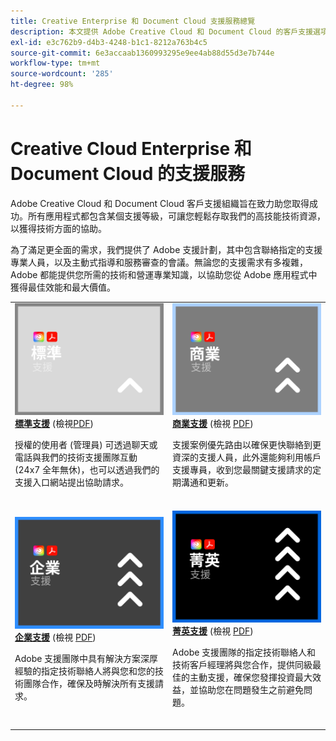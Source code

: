 ```yaml
---
title: Creative Enterprise 和 Document Cloud 支援服務總覽
description: 本文提供 Adobe Creative Cloud 和 Document Cloud 的客戶支援選項摘要。這些選項包括標準、商務、企業和菁英。
exl-id: e3c762b9-d4b3-4248-b1c1-8212a763b4c5
source-git-commit: 6e3accaab1360993295e9ee4ab88d55d3e7b744e
workflow-type: tm+mt
source-wordcount: '285'
ht-degree: 98%

---
```


# Creative Cloud Enterprise 和 Document Cloud 的支援服務

Adobe Creative Cloud 和 Document Cloud 客戶支援組織旨在致力助您取得成功。所有應用程式都包含某個支援等級，可讓您輕鬆存取我們的高技能技術資源，以獲得技術方面的協助。

為了滿足更全面的需求，我們提供了 Adobe 支援計劃，其中包含聯絡指定的支援專業人員，以及主動式指導和服務審查的會議。無論您的支援需求有多複雜，Adobe 都能提供您所需的技術和營運專業知識，以協助您從 Adobe 應用程式中獲得最佳效能和最大價值。

<table style="table-layout:fixed">
<tr>
  <td>
    <a href="dme-standard.md">
    <img alt="標準" src="assets/STANDARDSupportThumbnailCC.png"/>
    </a>
    <div>
    <a href="dme-standard.md"><strong>標準支援</strong></a> (檢視<a href="assets/DMeStandardSupportDatasheet_2022.pdf" target="_blank">PDF</a>)
    </div>
    <p>授權的使用者 (管理員) 可透過聊天或電話與我們的技術支援團隊互動 (24x7 全年無休)，也可以透過我們的支援入口網站提出協助請求。 </p>
    <br>
  </td>
  <td>
    <a href="dme-business.md">
      <img alt="商務" src="assets/BusinessSupportThumbnailCC.png">
    </a>
    <div>
    <a href="dme-business.md"><strong>商業支援</strong></a> (檢視 <a href="assets/DMeBusinessSupportDatasheet_2022.pdf" target="_blank">PDF</a>)
    </div>
    <p>支援案例優先路由以確保更快聯絡到更資深的支援人員，此外還能夠利用帳戶支援專員，收到您最關鍵支援請求的定期溝通和更新。</p>
    <br>
  </td>
</tr>
<tr>
  <td>
    <a href="dme-enterprise.md">
    <img alt="企業" src="assets/EnterpriseSupportThumbnailxx.png"/>
    </a>
    <div>
    <a href="dme-enterprise.md"><strong>企業支援</strong></a> (檢視 <a href="assets/DMeEnterpriseSupportDatasheet_2022.pdf" target="_blank">PDF</a>)
    </div>
    <p>Adobe 支援團隊中具有解決方案深厚經驗的指定技術聯絡人將與您和您的技術團隊合作，確保及時解決所有支援請求。</p>
    <br>
  </td>
  <td>
    <a href="dme-elite.md">
      <img alt="菁英" src="assets/EliteSupportThumbnailcc.png">
    </a>
    <div>
    <a href="dme-elite.md"><strong>菁英支援</strong></a> (檢視 <a href="assets/DMeEliteSupportDatasheet_2022.pdf" target="_blank">PDF</a>)
    </div>
    <p>Adobe 支援團隊的指定技術聯絡人和技術客戶經理將與您合作，提供同級最佳的主動支援，確保您發揮投資最大效益，並協助您在問題發生之前避免問題。</p>
    <br>
  </td>
</tr>
</table>

